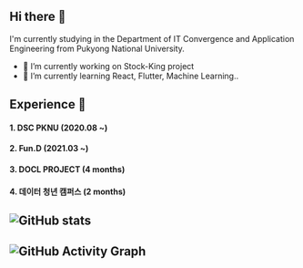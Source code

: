 ## Hi there 👋
I'm currently studying in the Department of IT Convergence and Application Engineering from Pukyong National University.

- 🔭 I’m currently working on Stock-King project 
- 🌱 I’m currently learning React, Flutter, Machine Learning.. 

## Experience 🚀
#### 1. DSC PKNU (2020.08 ~)
#### 2. Fun.D (2021.03 ~) 
#### 3. DOCL PROJECT (4 months)
#### 4. 데이터 청년 캠퍼스 (2 months)


## ![GitHub stats](https://github-readme-stats.vercel.app/api?username=qwa310&show_icons=true)  

## ![GitHub Activity Graph](https://activity-graph.herokuapp.com/graph?username=qwa310)  



